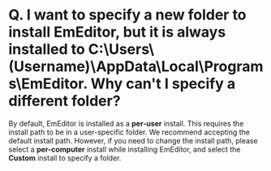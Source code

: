 # Q. I want to specify a new folder to install EmEditor, but it is always installed to C:\\Users\\(Username)\\AppData\\Local\\Programs\\EmEditor. Why can't I specify a different folder?

By default, EmEditor is installed as a **per-user** install. This requires the install path to be in a user-specific folder. We recommend accepting the default install path. However, if you need to change the install path, please select a **per-computer** install while installing EmEditor, and select the **Custom** install to specify a folder.